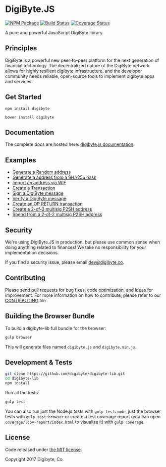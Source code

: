 DigiByte.JS
=======

[![NPM Package](https://img.shields.io/npm/v/bitcore-lib.svg?style=flat-square)](https://www.npmjs.org/package/bitcore-lib)
[![Build Status](https://img.shields.io/travis/digibyte/digibyte.js.svg?branch=master&style=flat-square)](https://travis-ci.org/digibyte/digibyte.js)
[![Coverage Status](https://img.shields.io/coveralls/digibyte/digibyte.js.svg?style=flat-square)](https://coveralls.io/r/digibyte/digibyte.js)

A pure and powerful JavaScript DigiByte library.

## Principles

DigiByte is a powerful new peer-to-peer platform for the next generation of financial technology. The decentralized nature of the DigiByte network allows for highly resilient digibyte infrastructure, and the developer community needs reliable, open-source tools to implement digibyte apps and services.

## Get Started

```
npm install digibyte
```

```
bower install digibyte
```

## Documentation

The complete docs are hosted here: [digibyte.js documentation](https://docs.digibyte.io/overview).

## Examples

* [Generate a Random address](https://github.com/digibyte/digibyte-lib/blob/master/docs/examples.md#generate-a-random-address)
* [Generate a address from a SHA256 hash](https://github.com/digibyte/digibyte-lib/blob/master/docs/examples.md#generate-a-address-from-a-sha256-hash)
* [Import an address via WIF](https://github.com/digibyte/digibyte-lib/blob/master/docs/examples.md#import-an-address-via-wif)
* [Create a Transaction](https://github.com/digibyte/digibyte-lib/blob/master/docs/examples.md#create-a-transaction)
* [Sign a DigiByte message](https://github.com/digibyte/digibyte-lib/blob/master/docs/examples.md#sign-a-bitcoin-message)
* [Verify a DigiByte message](https://github.com/digibyte/digibyte-lib/blob/master/docs/examples.md#verify-a-bitcoin-message)
* [Create an OP RETURN transaction](https://github.com/digibyte/digibyte-lib/blob/master/docs/examples.md#create-an-op-return-transaction)
* [Create a 2-of-3 multisig P2SH address](https://github.com/digibyte/digibyte-lib/blob/master/docs/examples.md#create-a-2-of-3-multisig-p2sh-address)
* [Spend from a 2-of-2 multisig P2SH address](https://github.com/digibyte/digibyte-lib/blob/master/docs/examples.md#spend-from-a-2-of-2-multisig-p2sh-address)


## Security

We're using DigiByte.JS in production, but please use common sense when doing anything related to finances! We take no responsibility for your implementation decisions.

If you find a security issue, please email dev@digibyte.co.

## Contributing

Please send pull requests for bug fixes, code optimization, and ideas for improvement. For more information on how to contribute, please refer to our [CONTRIBUTING](https://github.com/digibyte/digibyte-lib/blob/master/CONTRIBUTING.md) file.

## Building the Browser Bundle

To build a digibyte-lib full bundle for the browser:

```sh
gulp browser
```

This will generate files named `digibyte.js` and `digibyte.min.js`.


## Development & Tests

```sh
git clone https://github.com/digibyte/digibyte-lib.git
cd digibyte-lib
npm install
```

Run all the tests:

```sh
gulp test
```

You can also run just the Node.js tests with `gulp test:node`, just the browser tests with `gulp test:browser`
or create a test coverage report (you can open `coverage/lcov-report/index.html` to visualize it) with `gulp coverage`.

## License

Code released under [the MIT license](https://github.com/digibyte/digibyte-lib/blob/master/LICENSE).

Copyright 2017 Digibyte, Co.
